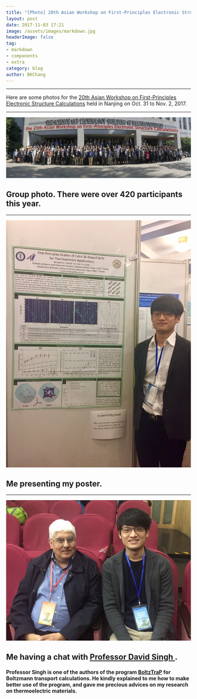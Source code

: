 ```yaml
---
title: "[Photo] 20th Asian Workshop on First-Principles Electronic Structure Calculations"
layout: post
date: 2017-11-03 17:21
image: /assets/images/markdown.jpg
headerImage: false
tag:
- markdown
- components
- extra
category: blog
author: BKChang
---
```

---

Here are some photos for the <a href="https://physics.nju.edu.cn/asian20">20th Asian Workshop on First-Principles Electronic Structure Calculations</a> held in Nanjing on Oct. 31 to Nov. 2, 2017.

---

<div>
	<img class="image" src="/assets/images/20171103ASIAN20/group.jpg">
	<figcaption class="caption"><h2>Group photo. There were over 420 participants this year.</h2></figcaption>
</div>

---

<div>
	<img class="image" src="/assets/images/20171103ASIAN20/poster1.jpg">
	<figcaption class="caption"><h2>Me presenting my poster.</h2></figcaption>
</div>

---

<div>
	<img class="image" src="/assets/images/20171103ASIAN20/ProfSingh.jpg">
	<figcaption class="caption"><h2>Me having a chat with <a href="http://faculty.missouri.edu/singhdj/">Professor David Singh </a>.</h2><h4>Professor Singh is one of the authors of the program <a href="https://www.imc.tuwien.ac.at//forschungsbereich_theoretische_chemie/forschungsgruppen/prof_dr_gkh_madsen_theoretical_materials_chemistry/boltztrap/">BoltzTraP</a> for Boltzmann transport calculations. He kindly explained to me how to make better use of the program, and gave me precious advices on my research on thermoelectric materials.</h4></figcaption>
</div>
